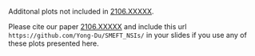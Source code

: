 
Additonal plots not included in [2106.XXXXX](https://arxiv.org/abs/2106.XXXXX).

Please cite our paper [2106.XXXXX](https://arxiv.org/abs/2106.XXXXX) and include this url `https://github.com/Yong-Du/SMEFT_NSIs/` in your slides if you use any of these plots presented here.

